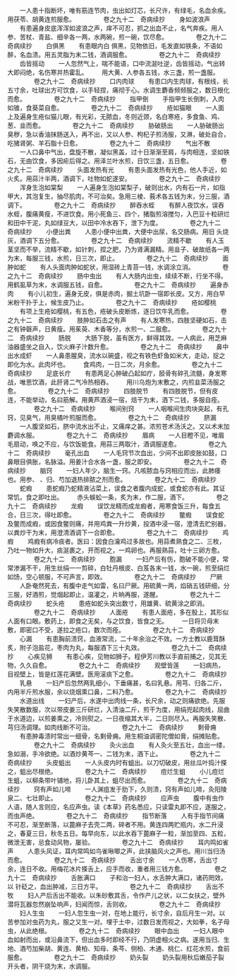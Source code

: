 <!-- { "loadSidebar": true } -->
　　一人患十指断坏，唯有筋连节肉，虫出如灯芯，长尺许，有绿毛，名血余疾。用茯苓、胡黄连煎服愈。
　　
　　卷之九十二　奇病续抄
　　身如波浪声
　　有患遍身皮底浑浑如波浪之声，痒不可忍，抓之出血不止，名气奔疾。用人参、苦杖、青盐、细辛各一两，水两碗，煎一碗，饮尽愈。
　　
　　卷之九十二　奇病续抄
　　白俱黑
　　有患眼内白 俱黑，见物依旧，毛发直如铁条，不语如醉，名血溃。用五灵脂为末二钱，酒调服愈。
　　
　　卷之九十二　奇病续抄
　　齿皆摇动
　　一人忽然气上，喘不能语，口中流涎吐逆，齿皆摇动，气出转大即闷绝，名伤寒并热霍乱。
　　用大黄、人参各五钱，水三盏，煎一盏服。
　　
　　卷之九十二　奇病续抄
　　口内肉球
　　有患口内生肉球，有根线，长五寸余，吐球出方可饮食，以手轻捏，痛彻于心。水调生麝香频频服之，数日根化而愈。
　　
　　卷之九十二　奇病续抄
　　指甲倒
　　手指甲生长倒刺，入肉如锥，食葵菜自愈。
　　
　　卷之九十二　奇病续抄
　　疮如猫眼
　　一人面上及遍身生疮似猫儿眼，有光彩，无脓血，冬则近颈，名白寒疮，多食鱼、鸡、葱、韭而愈。
　　
　　卷之九十二　奇病续抄
　　胁破肠出
　　一人胁破肠出臭秽，急以香油抹肠送入，再不出，又以人参、枸杞子煎汤服，又淋，破处自合，吃猪肾粥、羊石脂十日愈。
　　
　　卷之九十二　奇病续抄
　　气出不散
　　一人口鼻中气出，盘旋不散，凝似黑盖，过十日渐渐至肩，与肉相连，坚如铁石，无由饮食，多因疟后得之。用泽兰叶水煎，日饮三盏，五日愈。
　　
　　卷之九十二　奇病续抄
　　头面发热有光
　　有患头面发热有光色，他人手近，如火炙。用蒜汁半两，酒调下，吐物如蛇遂安。
　　
　　卷之九十二　奇病续抄
　　浑身生泡如棠梨
　　一人遍身生泡如棠梨子，破则出水，内有石一片，如指甲大，其泡复生，抽尽肌肉，不可治矣。急用三棱、莪术各五钱为末，分三服，酒调下。
　　
　　卷之九十二　奇病续抄
　　醉吞水蛭
　　有醉人夜饮水，误吞水蛭，腹痛黄瘦，不进饮食。用小死鱼三、四个，猪脂煎溶搅匀，入巴豆十粒研烂和田中干泥，丸如绿豆大，以田中冷水吞下，泄下为度。
　　
　　卷之九十二　奇病续抄
　　小便出粪
　　人患小便中出粪，大便中出尿，名交肠病。用旧 头烧灰，酒调下五分愈。
　　
　　卷之九十二　奇病续抄
　　流精不歇
　　有人玉茎坚而不举，流精不歇，如针刺，捏之肥，乃为肾满漏精。用韭子、破故纸各一两为末，每服三钱，水煎，日三次，即止。
　　
　　卷之九十二　奇病续抄
　　面肿如蛇
　　有人头面肉肿如蛇状，用湿砖上青苔一钱，水调涂立消。
　　
　　卷之九十二　奇病续抄
　　肠中虫出
　　有人大肠内出虫，续续不断，行坐不得。用鹤虱草为末，水调服五钱，自愈。
　　
　　卷之九十二　奇病续抄
　　遍身赤肉
　　有小儿初生，遍身无皮，俱是赤肉，掘土坑卧一宿即长皮。又方，用白早米粉干扑于上，候生皮乃止。
　　
　　卷之九十二　奇病续抄
　　疮如樱桃
　　有项上生疮如樱桃，有五色，疮破头皮断炼，逐日饮牛乳而愈。
　　
　　卷之九十二　奇病续抄
　　肢肿如石击之有声
　　有人发寒热，四肢坚硬如石，击之有钟磬声，日黄瘦。用茱萸、木香等分，水煎一、二服愈。
　　
　　卷之九十二　奇病续抄
　　肠脱
　　大肠下脱，虽有医方，鲜得其效。一人病此，用芝麻油器盛坐之自入，饮火麻子汁数升愈。
　　
　　卷之九十二　奇病续抄
　　鼻中出水成虾
　　一人鼻患腥臭，流水以碗盛，视之有铁色虾鱼如米大，走动，捉之即化为水。此肉坏也。
　　食鸡肉，一日二次，月余愈。
　　
　　卷之九十二　奇病续抄
　　足底长疔
　　有患两足心肿破凸起如疔，胫骨有碎孔流髓，身发寒战，唯思饮酒，此肝肾二气冷热相吞。
　　用川乌炮为末敷之，内煎韭菜汤服之愈。
　　
　　卷之九十二　奇病续抄
　　四肢脱节
　　有四肢脱节，但有皮连，不能举动，名曰筋解。用黄芦酒浸一宿，焙干为末，酒下二钱，多服自痊。
　　
　　卷之九十二　奇病续抄
　　喉间别窍
　　一人咽喉间生肉块突起，有孔窍，见臭气，用臭橘叶煎服而愈。
　　
　　卷之九十二　奇病续抄
　　脐漏
　　一人腹坚如石，脐中流水出不止，又痛痒之甚。浓煎苍术汤沃之。又以术末加麝调水服。
　　
　　卷之九十二　奇病续抄
　　眉病
　　一人目瞪不见，唯眉毛扇动，唤之不应，与饮饭能食。用蒜三两取汁，酒调服遂愈。
　　
　　卷之九十二　奇病续抄
　　毫孔出血
　　一人毛窍节次血出，少间不出即皮胀如鼓，口鼻眼目俱胀，名脉溢。用姜汁合水各一盏，服之即安。
　　
　　卷之九十二　奇病续抄
　　脑窍
　　一妇人年少，脑生一窍。凡咳脓血与窍相应而出，此肺痿也。用参、 、归、芍加退热排脓之剂而愈。
　　
　　卷之九十二　奇病续抄
　　蛇瘕
　　患蛇瘕乃蛇精液沾菜上，误食之者腹内成蛇，或食蛇亦有此。其证常饥，食之即吐出。
　　赤头蜈蚣一条，炙为末，作二服，酒下。
　　
　　卷之九十二　奇病续抄
　　龙瘕
　　误饮龙精而成龙瘕者，用寒食饭三升，每食五合，日三次，得吐即愈。
　　
　　卷之九十二　奇病续抄
　　鳖瘕
　　误食蛇及鳖而成瘕，或因食鳖则痛，并用鸡粪一升炒黄，投酒中浸一宿，澄清去贮别器，以粪炒干为末，用澄清酒调下一合即愈。
　　
　　卷之九十二　奇病续抄
　　鸡瘕
　　鸡瘕有病冷痰者。医曰：因食白瀹鸡过多故也。用蒜煮熟食之二、三枚，乃吐一物如升大，痰涎裹之，开而视之，一鸡卵也。再服熟蒜，吐十三卵方愈。
　　
　　卷之九十二　奇病续抄
　　胞漏
　　一妇产后有伤，胞破不能小便，常常渗漏不干，用生丝绢一一剪碎，白牡丹根皮、白芨各末一钱，水一碗，煎至绢烂如饧，空心顿服，不可声言，即效。
　　
　　卷之九十二　奇病续抄
　　尸厥
　　人卧奄然死去，有腹中走气如雷，名曰尸厥。用硫黄一两，焰硝五钱研细，分三服，好酒煎，觉烟起即止，温灌之，片晌再服，遂醒。
　　
　　卷之九十二　奇病续抄
　　蛇头疮
　　患疮如蛇头突出数寸，用雄黄、硫黄涂之即消。
　　
　　卷之九十二　奇病续抄
　　人面疮
　　有患人面疮，多在股上，其形似人面有口眼。敷药上，即食之无矣，与之饮食，皆食之无。
　　一日将贝母末敷，即密口不受，遂拉之疮口，数次而痊。
　　
　　卷之九十二　奇病续抄
　　心漏
　　有患胸前溃窍，血液常流，二十年余治之不效。一方士教以鹿茸酥炙，附子泡盐花，枣肉为丸，每服酒下三十丸效。
　　
　　卷之九十二　奇病续抄
　　心疾见狮
　　有患心疾，见物如狮子。程伊芳川教以手直前捕之，见其无物，久久自愈。
　　
　　卷之九十二　奇病续抄
　　观壁皆莲
　　一妇病热，目视壁上，皆是红莲花满壁。医用滚痰下之愈。
　　
　　卷之九十二　奇病续抄
　　乳悬
　　一妇产后忽然两乳细小，下垂痛甚，名曰乳悬。用芎、归各二斤，内用半斤煎水服，余以烧烟熏口鼻，二料乃愈。
　　
　　卷之九十二　奇病续抄
　　水道出线
　　一妇产后，水遂中出肉线一条，长尺余，动之则痛欲绝。先服失笑散数服，次以带皮姜三斤研烂，入清油二斤，煎干为度，用绢兜起肉线，屈曲于水道边，以煎姜熏之，冷则熨之。一日夜缩其大半，二日则尽入。再服失笑散、芎归汤调理。如肉线断不可治。
　　
　　卷之九十二　奇病续抄
　　剩骨痈
　　有患肿毒溃时常出一细骨，名剩骨痈。用生桐油调密陀僧如膏，绢摊贴愈。
　　
　　卷之九十二　奇病续抄
　　灸火出血
　　有人灸火至五壮，血出一缕，急如溺，手冷欲绝。以酒炒黄芩一、二钱为末，酒下止。
　　
　　卷之九十二　奇病续抄
　　头皮蛆出
　　一人头皮内时有蛆出。以刀切破皮，用丝瓜叶捣汁搽之，蛆出尽根绝。
　　
　　卷之九十二　奇病续抄
　　痘烂生蛆
　　小儿痘烂生蛆，以柳条带叶铺地，将儿卧其上，蛆尽出而愈。
　　
　　卷之九十二　奇病续抄
　　窍有声如儿啼
　　一人渊疽发于肋下，久则溃，窍有声如儿啼，灸阳陵泉二、七壮即止。
　　
　　卷之九十二　奇病续抄
　　应声虫
　　腹中有虫作人语，随人言则应，名应声虫。读《本草》药名悉应，只读雷丸即不应，遂服之，而虫声绝。
　　
　　卷之九十二　奇病续抄
　　指节断落
　　人有手指节间痛不可忍，渐至断落，以蓖麻子去壳二两，碎者不用。黄连四两贮瓶内，水二升浸之，春夏三日，秋冬五日。每早向东，以此水吞下蓖麻子一粒，渐加至四、五粒，微泄无害，忌食动风物，屡验。
　　
　　卷之九十二　奇病续抄
　　耳内鸣如雀声
　　人患头风证，耳内常鸣如鸟雀啾唧之声，此挟脑风火之声也。用川当归汤而愈。
　　
　　卷之九十二　奇病续抄
　　舌出寸余
　　一人伤寒，舌出寸余，连日不收。用梅花冰片搽舌上，应手而收，重者用三钱方愈。
　　
　　卷之九十二　奇病续抄
　　舌胀满口
　　子和治一妇人，水舌肿大满口，诸药罔效。以 针砭之，血出肿减，三日方平。
　　
　　卷之九十二　奇病续抄
　　舌出不牧
　　妇人产后舌出不能收。以朱砂敷其舌，令作产儿之状，以二女扶之，壁外潜将瓦器忽然崩坠响声，妇闻而惊，舌则收。
　　
　　卷之九十二　奇病续抄
　　妇人生虫
　　一妇人忽生虫一对，在地上能行，长寸余，自后月生一对。以苦参加对虫药为丸，服之又生一对。埋于土中，过数日发而视之，大如拳，名子母虫，从此绝根。
　　
　　卷之九十二　奇病续抄
　　眼中血出
　　一妇人眼中血如射而出，或沿鼻流下，但出血多时即经不行，乃阴虚相火之病。遂用当归、生地、酒芍加柴胡、黄连、黄柏、知母、条芩、侧柏、木通、桃仁、红花水煎，食前服愈。
　　
　　卷之九十二　奇病续抄
　　奶头裂
　　奶头裂用秋后嫩茄子裂开头者，阴干烧为末，水调服。
　　
